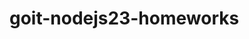 # goit-nodejs23-homeworks

<!--
// registration-conflict
![registration-conflict](./screenshots/registration-conflict.png "registration-conflict")

// registration-created
![registration-created](./screenshots/registration-created.png "registration-created")

// login-auth-error
![login-auth-error](./screenshots/login-auth-error.png "login-auth-error")

// login-ok
![login-ok](./screenshots/login-ok.png "login-ok")

// logout-unauthorized-error
![logout-unauthorized-error](./screenshots/logout-unauthorized-error.png "logout-unauthorized-error")

// logout-token-deleted
![logout-token-deleted](./screenshots/logout-token-deleted.png "logout-token-deleted")

// token-unauthorized-error
![token-unauthorized-error](./screenshots/token-unauthorized-error.png "token-unauthorized-error")

// token-auth-ok
![token-auth-ok](./screenshots/token-auth-ok.png "token-auth-ok")

// current-user-unauthorized
![current-user-unauthorized](./screenshots/current-user-unauthorized.png "current-user-unauthorized")

// current-user-success
![current-user-success](./screenshots/current-user-success.png "current-user-success") -->
